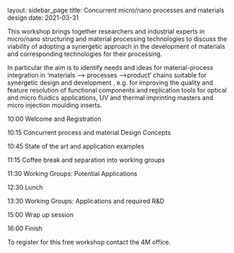 layout: sidebar_page
title: Concurrent micro/nano processes and materials design
date: 2021-03-31

This workshop brings together researchers and industrial experts in micro/nano structuring and material processing technologies to discuss the viability of adopting a synergetic approach in the development of materials and corresponding technologies for their processing.
<!--break-->
In particular the aim is to identify needs and ideas for material-process integration in ‘materials –> processes –>product’
chains suitable for synergetic design and development , e.g. for improving the quality and feature resolution of functional
components and replication tools for optical and micro fluidics applications, UV and thermal imprinting masters and micro injection moulding inserts.

10:00 Welcome and Registration

10:15 Concurrent process and material Design Concepts

10:45 State of the art and application examples

11:15 Coffee break and separation into working groups

11:30 Working Groups: Potential Applications

12:30 Lunch

13:30 Working Groups: Applications and required R&D

15:00 Wrap up session

16:00 Finish

To register for this free workshop contact the 4M office.